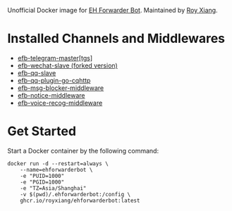 Unofficial Docker image for [EH Forwarder Bot](https://github.com/ehForwarderBot/ehForwarderBot). Maintained by [Roy Xiang](http://github.com/RoyXiang).

# Installed Channels and Middlewares

* [efb-telegram-master[tgs]](https://github.com/ehForwarderBot/efb-telegram-master)
* [efb-wechat-slave (forked version)](https://github.com/RoyXiang/efb-wechat-slave/tree/itchat)
* [efb-qq-slave](https://github.com/ehForwarderBot/efb-qq-slave)
* [efb-qq-plugin-go-cqhttp](https://github.com/ehForwarderBot/efb-qq-plugin-go-cqhttp)
* [efb-msg-blocker-middleware](https://github.com/ehForwarderBot/efb-msg_blocker-middleware)
* [efb-notice-middleware](https://github.com/ehForwarderBot/efb-notice-middleware)
* [efb-voice-recog-middleware](https://github.com/ehForwarderBot/efb-voice_recog-middleware)

# Get Started

Start a Docker container by the following command:

```
docker run -d --restart=always \
    --name=ehforwarderbot \
    -e "PUID=1000"
    -e "PGID=1000"
    -e "TZ=Asia/Shanghai"
    -v $(pwd)/.ehforwarderbot:/config \
    ghcr.io/royxiang/ehforwarderbot:latest
```
